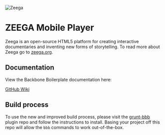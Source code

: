 ![Zeega](https://raw.github.com/Zeega/Zeega-Core/master/web/images/zeega-logo-large.png)
# ZEEGA Mobile Player

Zeega is an open-source HTML5 platform for creating interactive documentaries and inventing new forms of storytelling. To read more about Zeega go to [zeega.org](http://zeega.org).

## Documentation ##

View the Backbone Boilerplate documentation here:

[GitHub Wiki](https://github.com/tbranyen/backbone-boilerplate/wiki)

## Build process ##

To use the new and improved build process, please visit the 
[grunt-bbb](https://github.com/backbone-boilerplate/grunt-bbb)
plugin repo and follow the instructions to install.  Basing your project off
this repo will allow the `bbb` commands to work out-of-the-box.
